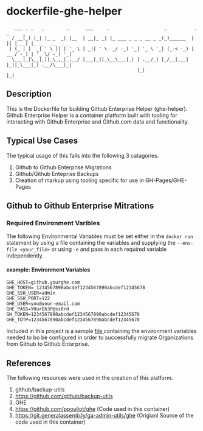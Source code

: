 # dockerfile-ghe-helper

```
   ___ _ _   _        _      ___     _                    _          _  _     _               
  / __(_) |_| |_ _  _| |__  | __|_ _| |_ ___ _ _ _ __ _ _(_)______  | || |___| |_ __  ___ _ _ 
 | (_ | |  _| ' \ || | '_ \ | _|| ' \  _/ -_) '_| '_ \ '_| (_-< -_) | __ / -_) | '_ \/ -_) '_|
  \___|_|\__|_||_\_,_|_.__/ |___|_||_\__\___|_| | .__/_| |_/__|___| |_||_\___|_| .__/\___|_|  
                                                |_|                            |_|            
```

## Description

This is the Dockerfile for building Github Enterprise Helper (ghe-helper).
Github Enterprise Helper is a container platform built with tooling for
interacting with Github Enterprise and Github.com data and functionality.

## Typical Use Cases

The typical usage of this falls into the following 3 catagories.

1. Github to Github Enterprise Migrations
2. Github/Github Enteprise Backups
3. Creation of markup using tooling specific for use in GH-Pages/GHE-Pages  

## Github to Github Enterprise Mitrations
### Required Environment Varibles
The following Environmental Variables must be set either in the `docker run ` statement
by using a file containing the variables and supplying the `--env-file <your_file>`
or using `-e` and pass in each required variable independently.

####  example: Environment Variables

```
GHE_HOST=github.yourghe.com
GHE_TOKEN= 1234567890abcdef1234567890abcdef12345678
GHE_SSH_USER=admin
GHE_SSH_PORT=122
GHE_USER=you@your-email.com
GHE_PASS=Y0urGh3P@ss0rd
GH_TOKEN=1234567890abcdef1234567890abcdef12345678
GHE_TOTP=1234567890abcdef1234567890abcdef12345678
```

Included in this project is a sample [ file ](/environment.example) containing the environment
variables needed to bo be configured in order to successfully migrate
Organizations from Github to Github Enterprise. 

## References

The following resources were used in the creation of this platform.

1. github/backup-utils
  1. https://github.com/github/backup-utils
2. GHE
  1. https://github.com/ppouliot/ghe (Code used in this container)
  2. https://git.generalassemb.ly/ga-admin-utils/ghe (Origianl Source of the code used in this container)
